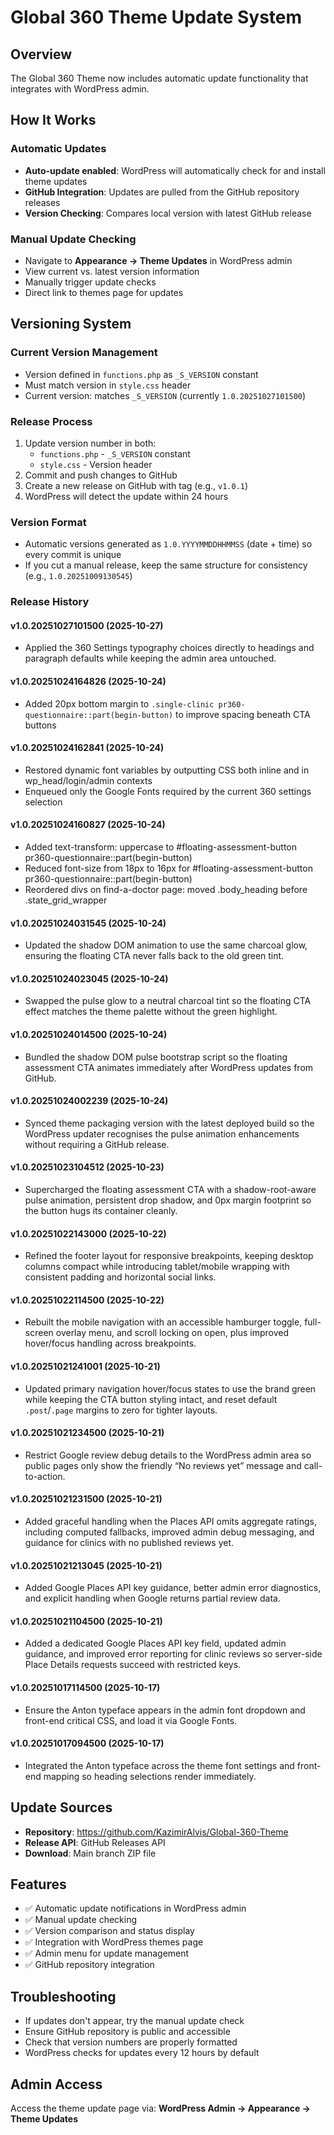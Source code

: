 # Global 360 Theme Update System

## Overview
The Global 360 Theme now includes automatic update functionality that integrates with WordPress admin.

## How It Works

### Automatic Updates
- **Auto-update enabled**: WordPress will automatically check for and install theme updates
- **GitHub Integration**: Updates are pulled from the GitHub repository releases
- **Version Checking**: Compares local version with latest GitHub release

### Manual Update Checking
- Navigate to **Appearance → Theme Updates** in WordPress admin
- View current vs. latest version information
- Manually trigger update checks
- Direct link to themes page for updates

## Versioning System

### Current Version Management
- Version defined in `functions.php` as `_S_VERSION` constant
- Must match version in `style.css` header
- Current version: matches `_S_VERSION` (currently `1.0.20251027101500`)

### Release Process
1. Update version number in both:
   - `functions.php` - `_S_VERSION` constant
   - `style.css` - Version header
2. Commit and push changes to GitHub
3. Create a new release on GitHub with tag (e.g., `v1.0.1`)
4. WordPress will detect the update within 24 hours

### Version Format
- Automatic versions generated as `1.0.YYYYMMDDHHMMSS` (date + time) so every commit is unique
- If you cut a manual release, keep the same structure for consistency (e.g., `1.0.20251009130545`)

### Release History

#### v1.0.20251027101500 (2025-10-27)
- Applied the 360 Settings typography choices directly to headings and paragraph defaults while keeping the admin area untouched.

#### v1.0.20251024164826 (2025-10-24)
- Added 20px bottom margin to `.single-clinic pr360-questionnaire::part(begin-button)` to improve spacing beneath CTA buttons

#### v1.0.20251024162841 (2025-10-24)
- Restored dynamic font variables by outputting CSS both inline and in wp_head/login/admin contexts
- Enqueued only the Google Fonts required by the current 360 settings selection

#### v1.0.20251024160827 (2025-10-24)
- Added text-transform: uppercase to #floating-assessment-button pr360-questionnaire::part(begin-button)
- Reduced font-size from 18px to 16px for #floating-assessment-button pr360-questionnaire::part(begin-button)
- Reordered divs on find-a-doctor page: moved .body_heading before .state_grid_wrapper

#### v1.0.20251024031545 (2025-10-24)
- Updated the shadow DOM animation to use the same charcoal glow, ensuring the floating CTA never falls back to the old green tint.

#### v1.0.20251024023045 (2025-10-24)
- Swapped the pulse glow to a neutral charcoal tint so the floating CTA effect matches the theme palette without the green highlight.

#### v1.0.20251024014500 (2025-10-24)
- Bundled the shadow DOM pulse bootstrap script so the floating assessment CTA animates immediately after WordPress updates from GitHub.

#### v1.0.20251024002239 (2025-10-24)
- Synced theme packaging version with the latest deployed build so the WordPress updater recognises the pulse animation enhancements without requiring a GitHub release.

#### v1.0.20251023104512 (2025-10-23)
- Supercharged the floating assessment CTA with a shadow-root-aware pulse animation, persistent drop shadow, and 0px margin footprint so the button hugs its container cleanly.

#### v1.0.20251022143000 (2025-10-22)
- Refined the footer layout for responsive breakpoints, keeping desktop columns compact while introducing tablet/mobile wrapping with consistent padding and horizontal social links.

#### v1.0.20251022114500 (2025-10-22)
- Rebuilt the mobile navigation with an accessible hamburger toggle, full-screen overlay menu, and scroll locking on open, plus improved hover/focus handling across breakpoints.

#### v1.0.20251021241001 (2025-10-21)
- Updated primary navigation hover/focus states to use the brand green while keeping the CTA button styling intact, and reset default `.post`/`.page` margins to zero for tighter layouts.

#### v1.0.20251021234500 (2025-10-21)
- Restrict Google review debug details to the WordPress admin area so public pages only show the friendly “No reviews yet” message and call-to-action.

#### v1.0.20251021231500 (2025-10-21)
- Added graceful handling when the Places API omits aggregate ratings, including computed fallbacks, improved admin debug messaging, and guidance for clinics with no published reviews yet.

#### v1.0.20251021213045 (2025-10-21)
- Added Google Places API key guidance, better admin error diagnostics, and explicit handling when Google returns partial review data.

#### v1.0.20251021104500 (2025-10-21)
- Added a dedicated Google Places API key field, updated admin guidance, and improved error reporting for clinic reviews so server-side Place Details requests succeed with restricted keys.

#### v1.0.20251017114500 (2025-10-17)
- Ensure the Anton typeface appears in the admin font dropdown and front-end critical CSS, and load it via Google Fonts.

#### v1.0.20251017094500 (2025-10-17)
- Integrated the Anton typeface across the theme font settings and front-end mapping so heading selections render immediately.

## Update Sources
- **Repository**: https://github.com/KazimirAlvis/Global-360-Theme
- **Release API**: GitHub Releases API
- **Download**: Main branch ZIP file

## Features
- ✅ Automatic update notifications in WordPress admin
- ✅ Manual update checking
- ✅ Version comparison and status display
- ✅ Integration with WordPress themes page
- ✅ Admin menu for update management
- ✅ GitHub repository integration

## Troubleshooting
- If updates don't appear, try the manual update check
- Ensure GitHub repository is public and accessible
- Check that version numbers are properly formatted
- WordPress checks for updates every 12 hours by default

## Admin Access
Access the theme update page via:
**WordPress Admin → Appearance → Theme Updates**